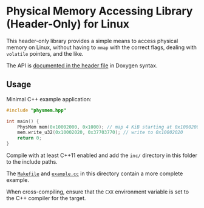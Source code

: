 # Physical Memory Accessing Library (Header-Only) for Linux

This header-only library provides a simple means to access physical memory on
Linux, without having to `mmap` with the correct flags, dealing with `volatile`
pointers, and the like.

The API is [documented in the header file](./inc/physmem.hpp) in Doxygen syntax.

## Usage

Minimal C++ example application:
```cpp
#include "physmem.hpp"

int main() {
    PhysMem mem(0x10002000, 0x1000); // map 4 KiB starting at 0x10002000
    mem.write_u32(0x10002020, 0x37703770); // write to 0x10002020
    return 0;
}
```
Compile with at least C++11 enabled and add the `inc/` directory in this folder
to the include paths.

The [`Makefile`](./Makefile) and [`example.cc`](./example.cc) in this directory
contain a more complete example.

When cross-compiling, ensure that the `CXX` environment variable is set to the
C++ compiler for the target.
